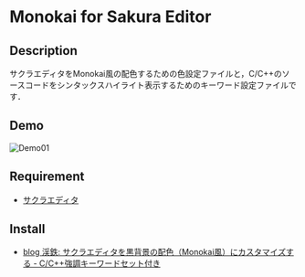﻿Monokai for Sakura Editor
========

## Description
サクラエディタをMonokai風の配色するための色設定ファイルと，C/C++のソースコードをシンタックスハイライト表示するためのキーワード設定ファイルです．

## Demo
![Demo01](https://lh3.googleusercontent.com/-LnsNAFIaFDI/VXxEWNsXaxI/AAAAAAAACpo/FOjopE_-cpE/s800/sakura_monokai_01.png)

## Requirement
* [サクラエディタ](http://sakura-editor.sourceforge.net/)

## Install
* [blog 渓鉄: サクラエディタを黒背景の配色（Monokai風）にカスタマイズする - C/C++強調キーワードセット付き](http://keitetsu.blogspot.jp/2015/06/monokai-cc.html)
